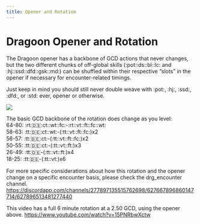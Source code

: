 ```yaml
---
title: Opener and Rotation
---
```

# Dragoon Opener and Rotation

The Dragoon opener has a backbone of GCD actions that never changes, but the two different chunks of off-global skills (:pot::ds::bl::lc: and :hj::ssd::dfd::gsk::md:) can be shuffled within their respective “slots” in the opener if necessary for encounter-related timings.

Just keep in mind you should still never double weave with :pot:, :hj:, :ssd:, :dfd:, or :std: ever, opener or otherwise.


![](https://i.imgur.com/bNh6e0x.png)


The basic GCD backbone of the rotation does change as you level:  
64-80: :rt::de::ct::wt::fc:-:rt::vt::ft::fc::wt:  
58-63: :tt::de::ct::wt:-(:tt::vt::ft::fc:)x2  
56-57: :tt::de::ct:-(:tt::vt::ft::fc:)x2  
50-55: :tt::de::ct:-(:tt::vt::ft:)x3  
26-49: :tt::de:-(:tt::vt::ft:)x4  
18-25: :tt::de:-(:tt::vt:)x6  

For more specific considerations about how this rotation and the opener change on a specific encounter basis, please check the drg_encounter channel.
https://discordapp.com/channels/277897135515762698/627667896860147714/627896513481277440


This video has a full 6 minute rotation at a 2.50 GCD, using the opener above.
<https://www.youtube.com/watch?v=15PNRbwXctw>